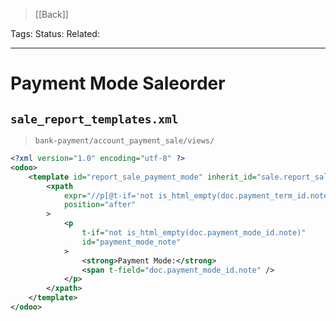 > [[Back]]

Tags: 
Status: 
Related: 

___

# Payment Mode Saleorder

## `sale_report_templates.xml`
> `bank-payment/account_payment_sale/views/`
```xml
<?xml version="1.0" encoding="utf-8" ?>  
<odoo>  
    <template id="report_sale_payment_mode" inherit_id="sale.report_saleorder_document">  
        <xpath  
            expr="//p[@t-if='not is_html_empty(doc.payment_term_id.note)']"  
            position="after"  
        >  
            <p  
                t-if="not is_html_empty(doc.payment_mode_id.note)"  
                id="payment_mode_note"  
            >  
                <strong>Payment Mode:</strong>  
                <span t-field="doc.payment_mode_id.note" />  
            </p>  
        </xpath>  
    </template>  
</odoo>
```